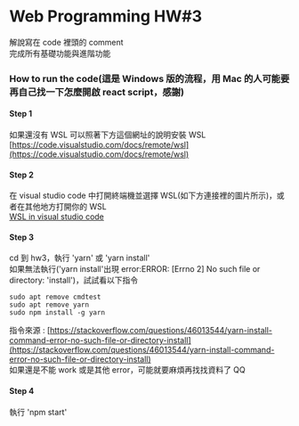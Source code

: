 # Web Programming HW#3

解說寫在 code 裡頭的 comment  
完成所有基礎功能與進階功能

### How to run the code(這是 Windows 版的流程，用 Mac 的人可能要再自己找一下怎麼開啟 react script，感謝)

#### Step 1

如果還沒有 WSL 可以照著下方這個網址的說明安裝 WSL  
[https://code.visualstudio.com/docs/remote/wsl](https://code.visualstudio.com/docs/remote/wsl)

#### Step 2

在 visual studio code 中打開終端機並選擇 WSL(如下方連接裡的圖片所示)，或者在其他地方打開你的 WSL  
[WSL in visual studio code](https://drive.google.com/file/d/1dWk2uyd_VTdscSG0E9-0AKgnmh2MUV1R/view?usp=sharing)

#### Step 3

cd 到 hw3，執行 'yarn' 或 'yarn install'  
如果無法執行('yarn install'出現 error:ERROR: [Errno 2] No such file or directory: 'install')，試試看以下指令

    sudo apt remove cmdtest
    sudo apt remove yarn
    sudo npm install -g yarn

指令來源 : [https://stackoverflow.com/questions/46013544/yarn-install-command-error-no-such-file-or-directory-install](https://stackoverflow.com/questions/46013544/yarn-install-command-error-no-such-file-or-directory-install)  
如果還是不能 work 或是其他 error，可能就要麻煩再找找資料了 QQ

#### Step 4

執行 'npm start'
